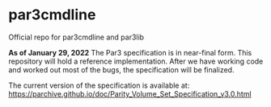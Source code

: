 # par3cmdline
Official repo for par3cmdline and par3lib

**As of January 29, 2022** The Par3 specification is in near-final form.  This repository will hold a reference implementation. After we have working code and worked out most of the bugs, the specification will be finalized.

The current version of the specification is available at: https://parchive.github.io/doc/Parity_Volume_Set_Specification_v3.0.html
